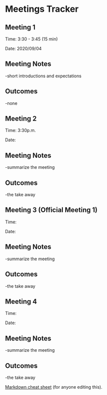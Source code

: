 # **Meetings Tracker**

## **Meeting 1**

Time: 3:30 - 3:45 (15 min)

Date: 2020/09/04

## Meeting Notes
-short introductions and expectations

## Outcomes
-none


## **Meeting 2**

Time: 3:30p.m.

Date:

## Meeting Notes
-summarize the meeting

## Outcomes
-the take away


## **Meeting 3** (Official Meeting 1)

Time:

Date:

## Meeting Notes
-summarize the meeting

## Outcomes
-the take away

## **Meeting 4**

Time:

Date:

## Meeting Notes
-summarize the meeting

## Outcomes
-the take away

[Markdown cheat sheet](https://support.squarespace.com/hc/en-us/articles/206543587-Markdown-cheat-sheet "Title") (for anyone editing this).
